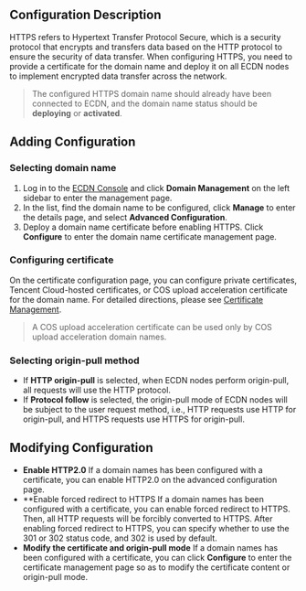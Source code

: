 ## Configuration Description
HTTPS refers to Hypertext Transfer Protocol Secure, which is a security protocol that encrypts and transfers data based on the HTTP protocol to ensure the security of data transfer. When configuring HTTPS, you need to provide a certificate for the domain name and deploy it on all ECDN nodes to implement encrypted data transfer across the network.

>The configured HTTPS domain name should already have been connected to ECDN, and the domain name status should be **deploying** or **activated**.

## Adding Configuration
### Selecting domain name
1. Log in to the [ECDN Console](https://console.cloud.tencent.com/dsa) and click **Domain Management** on the left sidebar to enter the management page.
2. In the list, find the domain name to be configured, click **Manage** to enter the details page, and select **Advanced Configuration**.  
3. Deploy a domain name certificate before enabling HTTPS. Click **Configure** to enter the domain name certificate management page.

### Configuring certificate
On the certificate configuration page, you can configure private certificates, Tencent Cloud-hosted certificates, or COS upload acceleration certificate for the domain name. For detailed directions, please see [Certificate Management](https://cloud.tencent.com/document/product/570/10366).
>A COS upload acceleration certificate can be used only by COS upload acceleration domain names.

### Selecting origin-pull method
- If **HTTP origin-pull** is selected, when ECDN nodes perform origin-pull, all requests will use the HTTP protocol.  
- If **Protocol follow** is selected, the origin-pull mode of ECDN nodes will be subject to the user request method, i.e., HTTP requests use HTTP for origin-pull, and HTTPS requests use HTTPS for origin-pull.

## Modifying Configuration
- **Enable HTTP2.0**
If a domain names has been configured with a certificate, you can enable HTTP2.0 on the advanced configuration page.
- **Enable forced redirect to HTTPS
If a domain names has been configured with a certificate, you can enable forced redirect to HTTPS. Then, all HTTP requests will be forcibly converted to HTTPS.
After enabling forced redirect to HTTPS, you can specify whether to use the 301 or 302 status code, and 302 is used by default.
- **Modify the certificate and origin-pull mode**
If a domain names has been configured with a certificate, you can click **Configure** to enter the certificate management page so as to modify the certificate content or origin-pull mode.


